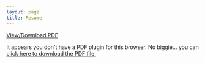 ```yaml
---
layout: page
title: Resume
---
```

<div class="center-align">
    <a href="{{ site.baseurl }}/pdf/vantonio.pdf">View/Download PDF</a>
</div>

<div class="pdf-container">

<object data="{{ site.baseurl }}/pdf/vantonio.pdf" type="application/pdf" style="width: 100%; height: 100%; display: block;" >

  <p>It appears you don't have a PDF plugin for this browser.
  No biggie... you can <a href="{{ site.baseurl }}/pdf/vantonio.pdf">click here to
  download the PDF file.</a></p>

</object>

</div>

